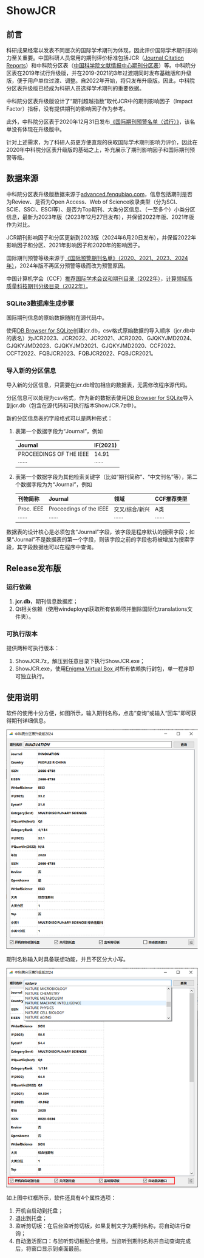 # ShowJCR

## 前言

科研成果经常以发表不同层次的国际学术期刊为体现，因此评价国际学术期刊影响力至关重要。中国科研人员常用的期刊评价标准包括JCR（[Journal Citation Reports](https://jcr.clarivate.com/)）和中科院分区表（[中国科学院文献情报中心期刊分区表](http://www.fenqubiao.com/)）等。中科院分区表在2019年试行升级版，并在2019-2021的3年过渡期同时发布基础版和升级版，便于用户单位过渡、调整。自2022年开始，将只发布升级版。因此，中科院分区表升级版已经成为科研人员选择学术期刊的重要依据。

中科院分区表升级版设计了“期刊超越指数”取代JCR中的期刊影响因子（Impact Factor）指标，没有提供期刊的影响因子作为参考。

此外，中科院分区表于2020年12月31日发布[《国际期刊预警名单（试行）》](https://mp.weixin.qq.com/s/xbyJFtR2lezv6CyRrkxsdA)，该名单没有体现在升级版中。

针对上述需求，为了科研人员更方便直观的获取国际学术期刊影响力评价，因此在2020年中科院分区表升级版的基础之上，补充展示了期刊影响因子和国际期刊预警等级。

## 数据来源

中科院分区表升级版数据来源于[advanced.fenqubiao.com](http://advanced.fenqubiao.com)，信息包括期刊是否为Review、是否为Open Access、Web of Science收录类型（分为SCI、SCIE、SSCI、ESCI等）、是否为Top期刊、大类分区信息、（一至多个）小类分区信息，最新为2023年版（2023年12月27日发布），并保留2022年版、2021年版作为对比。

JCR期刊影响因子和分区更新到2023版（2024年6月20日发布），并保留2022年影响因子和分区、2021年影响因子和2020年的影响因子。

国际期刊预警等级来源于[《国际预警期刊名单》（2020、2021、2023、2024年）](https://ewl.fenqubiao.com/#/README)，2024年版不再区分预警等级而改为预警原因。

中国计算机学会（CCF）[推荐国际学术会议和期刊目录（2022年）](https://www.ccf.org.cn/Academic_Evaluation/By_category/)，[计算领域高质量科技期刊分级目录（2022年）](https://www.ccf.org.cn/ccftjgjxskwml/)。

### SQLite3数据库生成步骤

国际期刊信息的原始数据随附在源代码中。

使用[DB Browser for SQLite](https://sqlitebrowser.org/)创建jcr.db，csv格式原始数据的导入顺序（jcr.db中的表名）为JCR2023、JCR2022、JCR2021、JCR2020、GJQKYJMD2024、GJQKYJMD2023、GJQKYJMD2021、GJQKYJMD2020、CCF2022、CCFT2022、FQBJCR2023、FQBJCR2022、FQBJCR2021。

### 导入新的分区信息

导入新的分区信息，只需要在jcr.db增加相应的数据表，无需修改程序源代码。

分区信息可以处理为csv格式，作为新的数据表使用[DB Browser for SQLite](https://sqlitebrowser.org/)导入到jcr.db（包含在源代码和可执行版本ShowJCR.7z中）。

新的分区信息表的字段格式可以是两种形式：

1. 表第一个数据字段为“Journal”，例如

   | Journal                  | IF(2021) |
   | ------------------------ | -------- |
   | PROCEEDINGS OF THE  IEEE | 14.91    |
   | ······                   | ······   |

2. 表第一个数据字段为其他检索关键字（比如“期刊简称”、“中文刊名”等），第二个数据字段为为“Journal”，例如

   | 刊物简称   | Journal                 | 领域           | CCF推荐类型 |
   | ---------- | ----------------------- | -------------- | ----------- |
   | Proc. IEEE | Proceedings of the IEEE | 交叉/综合/新兴 | A类         |
   | ······     | ······                  | ······         | ······      |

数据表的设计核心是必须包含“Journal”字段，该字段是程序默认的搜索字段；如果“Journal”不是数据表的第一个字段，则该字段之前的字段也将被增加为搜索字段，其字段数据也可以在程序中查询。

## Release发布版

### 运行依赖

1. **jcr.db**，期刊信息数据库；
2. Qt相关依赖（使用windeployqt获取所有依赖项并删除国际化translations文件夹）。

### 可执行版本

提供两种可执行版本：

1. ShowJCR.7z，解压到任意目录下执行ShowJCR.exe；
2. ShowJCR.exe，使用[Enigma Virtual Box ](http://www.enigmaprotector.com/)对所有依赖执行封包，单一程序即可独立执行。

## 使用说明

软件的使用十分方便，如图所示，输入期刊名称，点击“查询”或输入“回车”即可获得期刊详细信息。

![image-20240621181839127](README.assets/image-20240621181839127.png)

期刊名称输入时具备联想功能，并且不区分大小写。

![image-20240621182229245](README.assets/image-20240621182229245.png)

如上图中红框所示，软件还具有4个属性选项：

1. 开机自启动到托盘；
2. 退出到托盘；
3. 监听剪切板：在后台监听剪切板，如果复制文字为期刊名称，将自动进行查询；
4. 自动激活窗口：与监听剪切板配合使用，当监听到期刊名称并自动查询完成后，将窗口显示到桌面最前。

